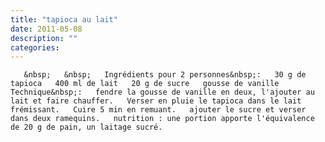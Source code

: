```yaml
---
title: "tapioca au lait"
date: 2011-05-08
description: ""
categories: 
---
```


          
       &nbsp;   &nbsp;   Ingrédients pour 2 personnes&nbsp;:   30 g de tapioca   400 ml de lait   20 g de sucre   gousse de vanille      Technique&nbsp;:   fendre la gousse de vanille en deux, l'ajouter au lait et faire chauffer.   Verser en pluie le tapioca dans le lait frémissant.   Cuire 5 min en remuant.   ajouter le sucre et verser dans deux ramequins.   nutrition : une portion apporte l'équivalence de 20 g de pain, un laitage sucré. 

                          
